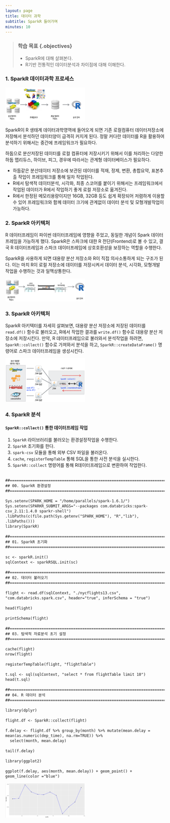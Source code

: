 ```yaml
---
layout: page
title: 데이터 과학
subtitle: SparkR 들어가며
minutes: 10
---
```


> ### 학습 목표 {.objectives}
>
> * SparkR에 대해 살펴본다.
> * R기반 전통적인 데이터분석과 차이점에 대해 이해한다.


### 1. SparkR 데이터과학 프로세스

<img src="fig/sparkr-da-process.png" alt="스파크R 데이터 과학 프로세스" width="50%">

SparkR이 R 생태계 데이터과학영역에 들어오게 되면 기존 로컬컴퓨터 데이터저장소에 저장해서 분석하던 데이터양이 급격히 커지게 된다.
정말 커다란 데이터를 R을 활용하여 분석하기 위해서는 중간에 프레임워크가 필요하다.

하둡으로 분산저장된 데이터를 로컬 컴퓨터에 저장시키기 위해서 이를 처리하는 다양한 하둡 맵리듀스, 하이브, 피그, 경우에 따라서는 관계형 데이터베이스가 필요하다. 

* 하둡같은 분산데이터 저장소에 보관된 데이터를 적재, 정제, 변환, 총합요약, 표본추출 작업이 프레임워크를 통해 일차 작업된다.
* R에서 탐색적 데이터분석, 시각화, 최종 스코어를 붙이기 위해서는 프레임워크에서 작업된 데이터가 R에서 작업하기 좋게 로컬 저장소로 옮겨진다.
* R에서 한정된 메모리용량이지만 16GB, 32GB 등도 쉽게 확장되어 저렴하게 이용할 수 있어 프레임워크와 함께 데이터 크기에 관계없이 데이터 분석 및 모형개발작업이 가능하다.

### 2. SparkR 아키텍처

R 데이터프레임이 파이썬 데이터프레임에 영향을 주었고, 동일한 개념이 Spark 데이터프레임을 가능하게 했다.
SparkR은 스파크에 대한 R 전단(Frontend)로 볼 수 있고, 결국 R 데이터프레임과 스파크 데이터프레임에 상호호환성을 보장하는 역할을 수행한다.

SparkR을 사용하게 되면 대용량 분산 저장소와 R이 직접 의사소통하게 되는 구조가 된다. 이는 마치 R이 로컬 저장소에 데이터를 저장시켜서 데이터 분석, 시각화, 모형개발 작업을 수행하는 것과 일맥상통한다.


<img src="fig/sparkr-dataframe.png" alt="스파크R 데이터프레임" width="50%">

### 3. SparkR 아키텍처

SparkR 아키텍터를 자세히 살펴보면, 대용량 분산 저장소에 저장된 데이터를 `read.df()` 함수로 불러오고, R에서 작업한 결과를 `write.df()` 함수로 대용량 분산 저장소에 저장시킨다. 만약, R 데이터프레임으로 불러와서 분석작업을 하려면, `SparkR::collect()` 함수로 가져와서 분석을 하고, `SparkR::createDataFrame()` 명령어로 스파크 데이터프레임을 생성시킨다. 

<img src="fig/SparkR-arch-process-view.png" alt="스파크R 데이터프레임" width="50%">


### 4. SparkR 분석

#### `SparkR::collect()` 통한  데이터프레임 작업

1. `SparkR` 라이브러리를 불러오는 환경설정작업을 수행한다.
1. `SparkR` 초기화를 한다.
1. `spark-csv` 모듈을 통해 외부 CSV 파일을 불러온다.
1. `cache`,  `registerTempTable` 통해 SQL을 통한 사전 분석을 실시한다.
1. `SparkR::collect` 명령어를 통해 R데이터프레임으로 변환하여 작업한다.

~~~ {.r}

##================================================================================
## 00. SparkR 환경설정
##================================================================================

Sys.setenv(SPARK_HOME = "/home/parallels/spark-1.6.1/")
Sys.setenv(SPARKR_SUBMIT_ARGS="--packages com.databricks:spark-csv_2.11:1.4.0 sparkr-shell")
.libPaths(c(file.path(Sys.getenv("SPARK_HOME"), "R","lib"),  .libPaths()))
library(SparkR)

##================================================================================
## 01. SparkR 초기화
##================================================================================

sc <- sparkR.init()
sqlContext <- sparkRSQL.init(sc)

##================================================================================
## 02. 데이터 불러오기
##================================================================================

flight <- read.df(sqlContext, "./nycflights13.csv", "com.databricks.spark.csv", header="true", inferSchema = "true")

head(flight)

printSchema(flight)

##================================================================================
## 03. 탐색적 자료분석 초기 설정
##================================================================================

cache(flight)
nrow(flight)

registerTempTable(flight, "flightTable")

t.sql <- sql(sqlContext, "select * from flightTable limit 10")
head(t.sql)

##================================================================================
## 04. R 데이터 분석
##================================================================================

library(dplyr)

flight.df <- SparkR::collect(flight)

f.delay <- flight.df %>% group_by(month) %>% mutate(mean.delay = mean(as.numeric(dep_time), na.rm=TRUE)) %>% 
  select(month, mean.delay)

tail(f.delay)

library(ggplot2)

ggplot(f.delay, aes(month, mean.delay)) + geom_point() + geom_line(color ="blue")
~~~


<img src="fig/sparkr-collect-flight.png" alt="스파크R 데이터프레임 항공정보" width="50%">




